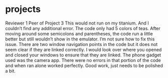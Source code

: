 projects
========


Reviewer 1 Peer of Project 3
This would not run on my titanium. And I couldn’t find any additional error. The code only had 5 colors of teas. After moving around some semicolons and parentheses, the code run a little better but still wouldn’t show in the emulator.  I’m not sure how to fix this issue. There are two window navigation points in the code but it does not seem clear if they are linked correctly. I would look over where you opened and closed your windows to ensure that they are linked. The phone gadget used was the camera app. There were no errors in that portion of the code and when ran alone worked perfectly. Good work, just needs to be polished a bit.
